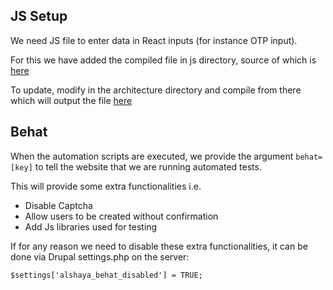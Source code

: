 ## JS Setup

We need JS file to enter data in React inputs (for instance OTP input).

For this we have added the compiled file in js directory, source of which is [here](../../../../tests/utilities/behat_user_events/js/user_events.js)

To update, modify in the architecture directory and compile from there which will output the file [here](js/user_events.bundle.js)

## Behat
When the automation scripts are executed, we provide the argument `behat=[key]` to tell the website that we are running
automated tests.

This will provide some extra functionalities i.e.
- Disable Captcha
- Allow users to be created without confirmation
- Add Js libraries used for testing

If for any reason we need to disable these extra functionalities, it can be done via Drupal settings.php on the server:
```
$settings['alshaya_behat_disabled'] = TRUE;
```
